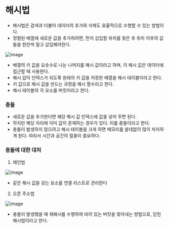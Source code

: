 # 해시법

- 해시법은 검색과 더불어 데이터의 추가와 삭제도 효율적으로 수행할 수 있는 방법이다.
- 정렬된 배열에 새로운 값을 추가하려면, 먼저 삽입할 위치를 찾은 후 위치 이후의 값들을 한칸씩 밀고 삽입해야한다.

![image](https://user-images.githubusercontent.com/75921378/168403368-dc9d5175-4fcc-440b-bc05-e6018482b053.png)

- 배열의 키 값을 요솟수로 나눈 나머지를 해시 값이라고 하며, 이 해시 값은 데이터에 접근할 때 사용한다.
- 해시 값이 인덱스가 되도록 원래의 키 값을 저장한 배열을 해시 테이블이라고 한다.
- 키 값으로 해시 값을 만드는 과정을 해시 함수라고 한다.
- 해시 테이블의 각 요소를 버킷이라고 한다.

### 충돌

- 새로운 값을 추가한다면 해당 해시 값 인덱스에 값을 넣어 주면 된다.
- 하지만 해당 자리에 이미 값이 존재하는 경우가 있다. 이를 충돌이라고 한다.
- 충돌이 발생하지 않으려고 해시 테이블을 크게 하면 메모리를 쓸데없이 많이 차지하게 된다. 따라서 시간과 공간의 절충이 중요하다.

### 충돌에 대한 대처

1. 체인법

![image](https://user-images.githubusercontent.com/75921378/168403394-3c2df2a6-6d61-468c-93a7-7c7dda450436.png)
- 같은 해시 값을 갖는 요소를 연결 리스트로 관리한다

2. 오픈 주소법

![image](https://user-images.githubusercontent.com/75921378/168403406-230d94e4-aee8-43bf-9cfd-0ec9fdf60a43.png)
- 충돌이 발생했을 때 재해시를 수행하여 비어 있는 버킷을 찾아내는 방법으로, 닫힌 해시법이라고 한다.
